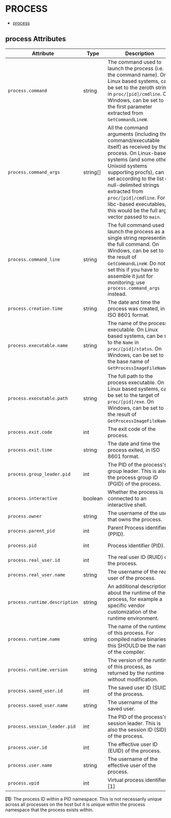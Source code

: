 
<!--- Hugo front matter used to generate the website version of this page:
--->

# PROCESS

- [process](#process)


## process Attributes

| Attribute  | Type | Description  | Examples  | Stability |
|---|---|---|---|---|
| `process.command` | string | The command used to launch the process (i.e. the command name). On Linux based systems, can be set to the zeroth string in `proc/[pid]/cmdline`. On Windows, can be set to the first parameter extracted from `GetCommandLineW`. | `cmd/otelcol` | ![Experimental](https://img.shields.io/badge/-experimental-blue) |
| `process.command_args` | string[] | All the command arguments (including the command/executable itself) as received by the process. On Linux-based systems (and some other Unixoid systems supporting procfs), can be set according to the list of null-delimited strings extracted from `proc/[pid]/cmdline`. For libc-based executables, this would be the full argv vector passed to `main`. | `cmd/otecol`; `--config=config.yaml` | ![Experimental](https://img.shields.io/badge/-experimental-blue) |
| `process.command_line` | string | The full command used to launch the process as a single string representing the full command. On Windows, can be set to the result of `GetCommandLineW`. Do not set this if you have to assemble it just for monitoring; use `process.command_args` instead. | `C:\cmd\otecol --config="my directory\config.yaml"` | ![Experimental](https://img.shields.io/badge/-experimental-blue) |
| `process.creation.time` | string | The date and time the process was created, in ISO 8601 format. | `2023-11-21T09:25:34.853Z` | ![Experimental](https://img.shields.io/badge/-experimental-blue) |
| `process.executable.name` | string | The name of the process executable. On Linux based systems, can be set to the `Name` in `proc/[pid]/status`. On Windows, can be set to the base name of `GetProcessImageFileNameW`. | `otelcol` | ![Experimental](https://img.shields.io/badge/-experimental-blue) |
| `process.executable.path` | string | The full path to the process executable. On Linux based systems, can be set to the target of `proc/[pid]/exe`. On Windows, can be set to the result of `GetProcessImageFileNameW`. | `/usr/bin/cmd/otelcol` | ![Experimental](https://img.shields.io/badge/-experimental-blue) |
| `process.exit.code` | int | The exit code of the process. | `127` | ![Experimental](https://img.shields.io/badge/-experimental-blue) |
| `process.exit.time` | string | The date and time the process exited, in ISO 8601 format. | `2023-11-21T09:26:12.315Z` | ![Experimental](https://img.shields.io/badge/-experimental-blue) |
| `process.group_leader.pid` | int | The PID of the process's group leader. This is also the process group ID (PGID) of the process. | `23` | ![Experimental](https://img.shields.io/badge/-experimental-blue) |
| `process.interactive` | boolean | Whether the process is connected to an interactive shell. |  | ![Experimental](https://img.shields.io/badge/-experimental-blue) |
| `process.owner` | string | The username of the user that owns the process. | `root` | ![Experimental](https://img.shields.io/badge/-experimental-blue) |
| `process.parent_pid` | int | Parent Process identifier (PPID). | `111` | ![Experimental](https://img.shields.io/badge/-experimental-blue) |
| `process.pid` | int | Process identifier (PID). | `1234` | ![Experimental](https://img.shields.io/badge/-experimental-blue) |
| `process.real_user.id` | int | The real user ID (RUID) of the process. | `1000` | ![Experimental](https://img.shields.io/badge/-experimental-blue) |
| `process.real_user.name` | string | The username of the real user of the process. | `operator` | ![Experimental](https://img.shields.io/badge/-experimental-blue) |
| `process.runtime.description` | string | An additional description about the runtime of the process, for example a specific vendor customization of the runtime environment. | `Eclipse OpenJ9 Eclipse OpenJ9 VM openj9-0.21.0` | ![Experimental](https://img.shields.io/badge/-experimental-blue) |
| `process.runtime.name` | string | The name of the runtime of this process. For compiled native binaries, this SHOULD be the name of the compiler. | `OpenJDK Runtime Environment` | ![Experimental](https://img.shields.io/badge/-experimental-blue) |
| `process.runtime.version` | string | The version of the runtime of this process, as returned by the runtime without modification. | `14.0.2` | ![Experimental](https://img.shields.io/badge/-experimental-blue) |
| `process.saved_user.id` | int | The saved user ID (SUID) of the process. | `1002` | ![Experimental](https://img.shields.io/badge/-experimental-blue) |
| `process.saved_user.name` | string | The username of the saved user. | `operator` | ![Experimental](https://img.shields.io/badge/-experimental-blue) |
| `process.session_leader.pid` | int | The PID of the process's session leader. This is also the session ID (SID) of the process. | `14` | ![Experimental](https://img.shields.io/badge/-experimental-blue) |
| `process.user.id` | int | The effective user ID (EUID) of the process. | `1001` | ![Experimental](https://img.shields.io/badge/-experimental-blue) |
| `process.user.name` | string | The username of the effective user of the process. | `root` | ![Experimental](https://img.shields.io/badge/-experimental-blue) |
| `process.vpid` | int | Virtual process identifier. [1] | `12` | ![Experimental](https://img.shields.io/badge/-experimental-blue) |


**[1]:** The process ID within a PID namespace. This is not necessarily unique across all processes on the host but it is unique within the process namespace that the process exists within.


